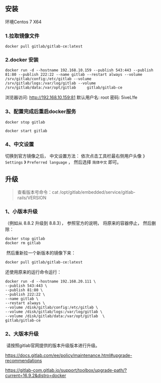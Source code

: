 ## 安装

环境Centos 7 X64

### 1.拉取镜像文件

```shell
docker pull gitlab/gitlab-ce:latest
```

### 2.docker 安装

```shell
docker run -d --hostname 192.168.10.159 --publish 543:443 --publish 81:80 --publish 222:22 --name gitlab --restart always --volume /srv/gitlab/config:/etc/gitlab --volume /srv/gitlab/logs:/var/log/gitlab --volume /srv/gitlab/data:/var/opt/gitlab     gitlab/gitlab-ce
```

浏览器访问: http://192.168.10.159:81  默认用户名: root 密码: 5iveL!fe

### 3、配置完成后重启docker服务

```shell
docker stop gitlab

docker start gitlab
```

### 4、中文设置

切换到官方镜像之后， 中文设置方法： 依次点击工具栏最右侧用户头像 》 `Settings` 》 `Preferred language` ， 然后选择 `简体中文` 即可。

## 升级

> 查看版本号命令：cat /opt/gitlab/embedded/service/gitlab-rails/VERSION

### 1、小版本升级

（例如从 8.8.2 升级到 8.8.3）， 参照官方的说明， 将原来的容器停止， 然后删除：
```shell
docker stop gitlab
docker rm gitlab
```

​	然后重新拉一个新版本的镜像下来：

```shell
docker pull gitlab/gitlab-ce:latest
```

  还使用原来的运行命令运行：

```shell
docker run -d --hostname 192.168.20.111 \
--publish 543:443 \
--publish 81:80 \
--publish 222:22 \
--name gitlab \
--restart always \
--volume /disk/gitlab/config:/etc/gitlab \
--volume /disk/gitlab/logs:/var/log/gitlab \
--volume /disk/gitlab/data:/var/opt/gitlab  \
gitlab/gitlab-ce
```

### 2、大版本升级
​	请按照gitlab官网提供的版本升级版本进行升级。

https://docs.gitlab.com/ee/policy/maintenance.html#upgrade-recommendations



https://gitlab-com.gitlab.io/support/toolbox/upgrade-path/?current=16.9.2&distro=docker